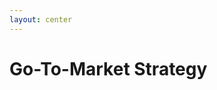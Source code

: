 ```yaml
---
layout: center
---
```


# Go-To-Market Strategy

<div class="roadmap-container">
  <RoadmapPhase
    :phaseNumber="1"
    icon="🚀"
    timeline="Q1-Q2"
    title="Developer Adoption"
    :items="[
      'Launch SDKs & APIs',
      'Developer hackathons',
      'Free attestations'
    ]"
  />
  
  <div class="phase-connector">
    <div class="connector-line"></div>
  </div>
  
  <RoadmapPhase
    :phaseNumber="2"
    icon="🏢"
    timeline="Q3-Q4"
    title="Institutional"
    :items="[
      'Government pilots',
      'Enterprise clients',
      'Regulatory framework'
    ]"
  />
  
  <div class="phase-connector">
    <div class="connector-line"></div>
  </div>
  
  <RoadmapPhase
    :phaseNumber="3"
    icon="🌏"
    timeline="Year 2+"
    title="Standardization"
    :items="[
      'Official recognition',
      'Public service adoption',
      'Global interoperability'
    ]"
  />
</div>

<style>
.roadmap-container {
  display: flex;
  flex-direction: row;
  align-items: stretch;
  gap: 0;
  width: 90%;
  margin: 0 auto;
}

.phase-connector {
  display: flex;
  justify-content: center;
  align-items: center;
  width: 2rem;
}

.connector-line {
  height: 3px;
  width: 100%;
  background: linear-gradient(to right, var(--slidev-theme-text), var(--slidev-theme-text-muted), #777777);
  border-radius: 4px;
}

@media (max-width: 768px) {
  .roadmap-container {
    flex-direction: column;
    align-items: center;
    width: 100%;
  }
  
  .phase-connector {
    transform: rotate(90deg);
    height: 2rem;
    width: auto;
  }
}
</style>
